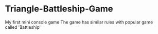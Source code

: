# Triangle-Battleship-Game
My first mini console game
The game has similar rules with popular game called 'Battleship'
